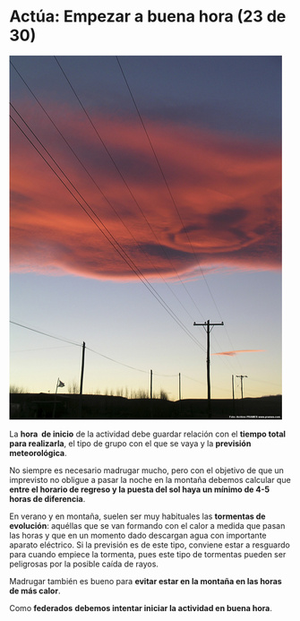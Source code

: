 # Actúa: Empezar a buena hora (23 de 30)

![Actúa: horario](img/EMPIEZA.jpg)

La **hora  de inicio** de la actividad debe guardar relación con el **tiempo total para realizarla**, el tipo de grupo con el que se vaya y la **previsión meteorológica**.

No siempre es necesario madrugar mucho, pero con el objetivo de que un imprevisto no obligue a pasar la noche en la montaña debemos calcular que **entre el horario de regreso y la puesta del sol haya un mínimo de 4-5 horas de diferencia**.  

En verano y en montaña, suelen ser muy habituales las **tormentas de evolución**: aquéllas que se van formando con el calor a medida que pasan las horas y que en un momento dado descargan agua con importante aparato eléctrico. Si la previsión es de este tipo, conviene estar a resguardo para cuando empiece la tormenta, pues este tipo de tormentas pueden ser peligrosas por la posible caída de rayos.  

Madrugar también es bueno para **evitar estar en la montaña en las horas de más calor**.  

Como **federados** **debemos intentar iniciar la actividad en buena hora**.

